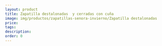 ```yaml
---
layout: product
title: Zapatilla destalonadas  y cerradas con cuña
image: img/productos/zapatillas-senora-invierno/Zapatilla destalonadas  y cerradas con cuña.jpeg
price: 
tags: 
description: 
order: 0
---
```

